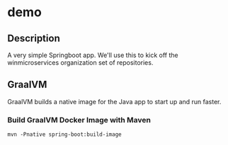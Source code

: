 # demo

## Description 

A very simple Springboot app.  We'll use this to kick off the winmicroservices
organization set of repositories.

## GraalVM

GraalVM builds a native image for the Java app to start up and run faster.

### Build GraalVM Docker Image with Maven

```
mvn -Pnative spring-boot:build-image
```